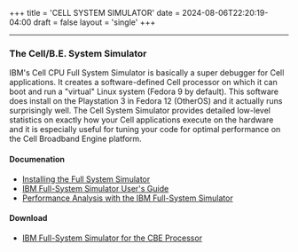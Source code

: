 +++
title = 'CELL SYSTEM SIMULATOR'
date = 2024-08-06T22:20:19-04:00
draft = false
layout = 'single'
+++

---

### The Cell/B.E. System Simulator

IBM's Cell CPU Full System Simulator is basically a super debugger for Cell applications. It creates a software-defined Cell processor on which it can boot and run a "virtual" Linux system (Fedora 9 by default). This software does install on the Playstation 3 in Fedora 12 (OtherOS) and it actually runs surprisingly well. The Cell System Simulator provides detailed low-level statistics on exactly how your Cell applications execute on the hardware and it is especially useful for tuning your code for optimal performance on the Cell Broadband Engine platform.

#### Documenation

* [Installing the Full System Simulator](http://www.ps3linux.net/devel/ps3-filez/SystemSim.Installation.pdf)
* [IBM Full-System Simulator User's Guide](http://www.ps3linux.net/devel/ps3-filez/SystemSim.Users.Guide.pdf)
* [Performance Analysis with the IBM Full-System Simulator](http://www.ps3linux.net/devel/ps3-filez/SystemSim.PerfAnalysis.Guide.pdf)

#### Download

* [IBM Full-System Simulator for the CBE Processor](http://www.ps3linux.net/devel/ps3-filez/IBM_Full-System_Simulator_for_the_CBE_Processor.tar.bz2)

